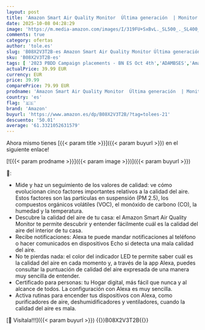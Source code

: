```yaml
---
layout: post
title: 'Amazon Smart Air Quality Monitor  Última generación  | Monitor inteligente de calidad del aire de Amazon | Descubre la calidad del aire de tu casa  compatible con Alexa'
date: 2025-10-08 04:28:29
image: 'https://m.media-amazon.com/images/I/319FU+SxBvL._SL500_._SL400_.jpg'
comments: true
category: ofertas
author: 'tole.es'
slug: 'B08X2V3T2B-es Amazon Smart Air Quality Monitor Última generación |...'
sku: 'B08X2V3T2B-es'
tags: [ '2023 PBDD Campaign placements - BN ES Oct 4th','ADAMBSES','Amazon Smart Air Quality Monitor','Arborist Merchandising Root','Dispositivos Amazon','Dispositivos Amazon y Accesorios','Dispositivos Amazon y accesorios','Electrodomésticos inteligentes','Flujo y calidad del aire','Industria, empresas y ciencia','Prime Day Early Access Campaign Placements','Próximas ofertas en dispositivos Amazon','Self Service','Special Features Stores','Test y medición','alexa','amazon','e97153f7-7531-4959-bcaa-edabbf48d7f8_0','e97153f7-7531-4959-bcaa-edabbf48d7f8_101','e97153f7-7531-4959-bcaa-edabbf48d7f8_1101','e97153f7-7531-4959-bcaa-edabbf48d7f8_3801','e97153f7-7531-4959-bcaa-edabbf48d7f8_5301','e97153f7-7531-4959-bcaa-edabbf48d7f8_701','e97153f7-7531-4959-bcaa-edabbf48d7f8_9601','🇪🇸', ]
actualPrice: 39.99 EUR
currency: EUR
price: 39.99
comparePrice: 79.99 EUR
prodname: 'Amazon Smart Air Quality Monitor  Última generación  | Monitor inteligente de calidad del aire de Amazon | Descubre la calidad del aire de tu casa  compatible con Alexa'
country: 'es'
flag: '🇪🇸'
brand: 'Amazon'
buyurl: 'https://www.amazon.es/dp/B08X2V3T2B/?tag=tolees-21'
descuento: '50.01'
average: '61.3321052631579'
---
```


Ahora mismo tienes [{{< param title >}}]({{< param buyurl >}}) en el siguiente enlace!

[![{{< param prodname >}}]({{< param image >}})]({{< param buyurl >}})

🔎:

- Mide y haz un seguimiento de los valores de calidad: ve cómo evolucionan cinco factores importantes relativos a la calidad del aire. Estos factores son las partículas en suspensión (PM 2.5), los compuestos orgánicos volátiles (VOC), el monóxido de carbono (CO), la humedad y la temperatura.
- Descubre la calidad del aire de tu casa: el Amazon Smart Air Quality Monitor te permite descubrir y entender fácilmente cuál es la calidad del aire del interior de tu casa.
- Recibe notificaciones: Alexa te puede mandar notificaciones al teléfono o hacer comunicados en dispositivos Echo si detecta una mala calidad del aire.
- No te pierdas nada: el color del indicador LED te permite saber cuál es la calidad del aire en cada momento y, a través de la app Alexa, puedes consultar la puntuación de calidad del aire expresada de una manera muy sencilla de entender.
- Certificado para personas: tu Hogar digital, más fácil que nunca y al alcance de todos. La configuración con Alexa es muy sencilla.
- Activa rutinas para encender tus dispositivos con Alexa, como purificadores de aire, deshumidificadores y ventiladores, cuando la calidad del aire es mala.

[🛒 Visítala!!!]({{< param buyurl >}})
{{<world>}}B08X2V3T2B{{</world>}}
